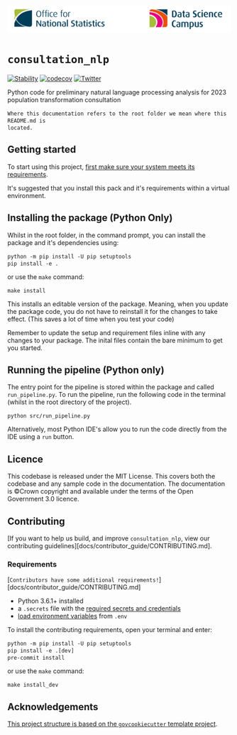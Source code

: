 <img src="https://github.com/datasciencecampus/awesome-campus/blob/master/ons_dsc_logo.png">

# `consultation_nlp`
[![Stability](https://img.shields.io/badge/stability-experimental-orange.svg)](https://github.com/mkenney/software-guides/blob/master/STABILITY-BADGES.md#experimental)
[![codecov](https://codecov.io/gh/datasciencecampus/consultation_nlp/branch/main/graph/badge.svg?token=bvdkp2cCG8)](https://codecov.io/gh/datasciencecampus/consultation_nlp)
[![Twitter](https://img.shields.io/twitter/url?label=Follow%20%40DataSciCampus&style=social&url=https%3A%2F%2Ftwitter.com%2FDataSciCampus)](https://twitter.com/DataSciCampus)

Python code for preliminary natural language processing analysis for 2023 population transformation 
consultation

```{warning}
Where this documentation refers to the root folder we mean where this README.md is
located.
```

## Getting started

To start using this project, [first make sure your system meets its
requirements](requirements.txt).

It's suggested that you install this pack and it's requirements within a virtual environment.

## Installing the package (Python Only)

Whilst in the root folder, in the command prompt, you can install the package and it's dependencies
using:

```shell
python -m pip install -U pip setuptools
pip install -e .
```
or use the `make` command:
```shell
make install
```

This installs an editable version of the package. Meaning, when you update the
package code, you do not have to reinstall it for the changes to take effect.
(This saves a lot of time when you test your code)

Remember to update the setup and requirement files inline with any changes to your
package. The inital files contain the bare minimum to get you started.

## Running the pipeline (Python only)

The entry point for the pipeline is stored within the package and called `run_pipeline.py`.
To run the pipeline, run the following code in the terminal (whilst in the root directory of the
project).

```shell
python src/run_pipeline.py
```

Alternatively, most Python IDE's allow you to run the code directly from the IDE using a `run` button.

## Licence

This codebase is released under the MIT License. This covers both the codebase and any sample code in
the documentation. The documentation is ©Crown copyright and available under the terms of the 
Open Government 3.0 licence.

## Contributing

[If you want to help us build, and improve `consultation_nlp`, view our
contributing guidelines][docs/contributor_guide/CONTRIBUTING.md].

### Requirements

[```Contributors have some additional requirements!```][docs/contributor_guide/CONTRIBUTING.md]

- Python 3.6.1+ installed
- a `.secrets` file with the [required secrets and
  credentials](#required-secrets-and-credentials)
- [load environment variables][docs-loading-environment-variables] from `.env`

To install the contributing requirements, open your terminal and enter:
```shell
python -m pip install -U pip setuptools
pip install -e .[dev]
pre-commit install
```
or use the `make` command:
```shell
make install_dev
```

## Acknowledgements

[This project structure is based on the `govcookiecutter` template
project][govcookiecutter].

[contributing]: https://github.com/best-practice-and-impact/govcookiecutter/blob/main/%7B%7B%20cookiecutter.repo_name%20%7D%7D/docs/contributor_guide/CONTRIBUTING.md
[govcookiecutter]: https://github.com/best-practice-and-impact/govcookiecutter
[docs-loading-environment-variables]: https://github.com/best-practice-and-impact/govcookiecutter/blob/main/%7B%7B%20cookiecutter.repo_name%20%7D%7D/docs/user_guide/loading_environment_variables.md
[docs-loading-environment-variables-secrets]: https://github.com/best-practice-and-impact/govcookiecutter/blob/main/%7B%7B%20cookiecutter.repo_name%20%7D%7D/docs/user_guide/loading_environment_variables.md#storing-secrets-and-credentials

